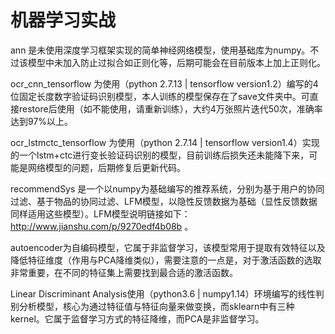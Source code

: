 # 机器学习实战

ann 是未使用深度学习框架实现的简单神经网络模型，使用基础库为numpy。不过该模型中未加入防止过拟合如正则化等，后期可能会在目前版本上加上正则化。

ocr_cnn_tensorflow 为使用（python 2.7.13 | tensorflow version1.2）编写的4位固定长度数字验证码识别模型，本人训练的模型保存在了save文件夹中。可直接restore后使用（如不能使用，请重新训练），大约4万张照片迭代50次，准确率达到97%以上。

ocr_lstmctc_tensorflow 为使用（python 2.7.14 | tensorflow version1.4）实现的一个lstm+ctc进行变长验证码识别的模型，目前训练后损失还未能降下来，可能是网络模型的问题，后期修复后更新代码。

recommendSys 是一个以numpy为基础编写的推荐系统，分别为基于用户的协同过滤、基于物品的协同过滤、LFM模型，以隐性反馈数据为基础（显性反馈数据同样适用这些模型）。LFM模型说明链接如下：http://www.jianshu.com/p/9270edf4b08b 。

autoencoder为自编码模型，它属于非监督学习，该模型常用于提取有效特征以及降低特征维度（作用与PCA降维类似），需要注意的一点是，对于激活函数的选取非常重要，在不同的特征集上需要找到最合适的激活函数。

Linear Discriminant Analysis使用（python3.6 | numpy1.14）环境编写的线性判别分析模型，核心为通过特征值与特征向量来做变换，而sklearn中有三种kernel。它属于监督学习方式的特征降维，而PCA是非监督学习。